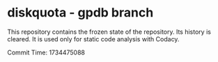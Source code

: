# diskquota - gpdb branch

This repository contains the frozen state of the repository.
Its history is cleared. It is used only for static code
analysis with Codacy.

Commit Time: 1734475088